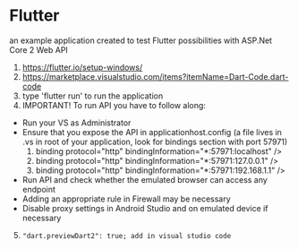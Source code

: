 # Flutter
an example application created to test Flutter possibilities with ASP.Net Core 2 Web API
1. https://flutter.io/setup-windows/
2. https://marketplace.visualstudio.com/items?itemName=Dart-Code.dart-code
3. type 'flutter run' to run the application
4. IMPORTANT! To run API you have to follow along:
  * Run your VS as Administrator
  * Ensure that you expose the API in applicationhost.config (a file lives in .vs in root of your application, look for bindings section with port 57971)
       1.   binding protocol="http" bindingInformation="*:57971:localhost" />
       2.   binding protocol="http" bindingInformation="*:57971:127.0.0.1" />
       3.   binding protocol="http" bindingInformation="*:57971:192.168.1.1" />
  * Run API and check whether the emulated browser can access any endpoint
  * Adding an appropriate rule in Firewall may be necessary
  * Disable proxy settings in Android Studio and on emulated device if necessary
  5.     "dart.previewDart2": true; add in visual studio code
